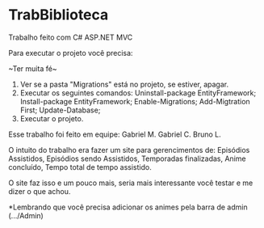 # TrabBiblioteca
Trabalho feito com C# ASP.NET MVC

Para executar o projeto você precisa: 

~Ter muita fé~

1. Ver se a pasta "Migrations" está no projeto, se estiver, apagar. 
2. Executar os seguintes comandos: 
   Uninstall-package EntityFramework;
   Install-package EntityFramework;
   Enable-Migrations;
   Add-Migtration First;
   Update-Database;
3. Executar o projeto. 

Esse trabalho foi feito em equipe:
Gabriel M. 
Gabriel C.
Bruno L. 

O intuito do trabalho era fazer um site para gerencimentos de:
Episódios Assistidos, 
Episódios sendo Assistidos,
Temporadas finalizadas,
Anime concluído, 
Tempo total de tempo assistido. 

O site faz isso e um pouco mais, seria mais interessante você testar e me dizer o que achou. 

*Lembrando que você precisa adicionar os animes pela barra de admin (.../Admin) 
 
